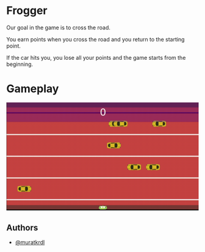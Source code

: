 
# Frogger

Our goal in the game is to cross the road.

You earn points when you cross the road and you return to the starting point.

If the car hits you, you lose all your points and the game starts from the beginning.


# Gameplay

<img src="https://github.com/muratkrdl/Unity-Frogger/blob/main/Frogger.gif" width="auto">


## Authors

- [@muratkrdl](https://github.com/muratkrdl)

